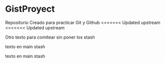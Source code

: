 # GistProyect
Repositorio Creado para practicar Git y Github
<<<<<<< Updated upstream
<<<<<<< Updated upstream



Otro texto para comitear sin poner los stash

texto en main stash

texto en main stash

